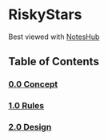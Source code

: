 # RiskyStars

Best viewed with [NotesHub]([https://noteshub.app](https://www.noteshub.app/notebooks/github/sharpninja%2FRiskyStars))

## Table of Contents

### [0.0 Concept](0.0_Concept)
### [1.0 Rules](1.0_Rules)
### [2.0 Design](0.0_Design)
